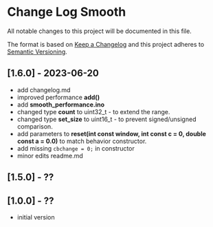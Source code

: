 # Change Log Smooth

All notable changes to this project will be documented in this file.

The format is based on [Keep a Changelog](http://keepachangelog.com/)
and this project adheres to [Semantic Versioning](http://semver.org/).


## [1.6.0] - 2023-06-20
- add changelog.md
- improved performance **add()**
- add **smooth_performance.ino**
- changed type **count** to uint32_t - to extend the range.
- changed type **set_size** to uint16_t - to prevent signed/unsigned comparison.
- add parameters to **reset(int const window, int const c = 0, double const a = 0.0)** 
  to match behavior constructor.
- add missing ```cbchange = 0;``` in constructor
- minor edits readme.md


## [1.5.0] - ??


## [1.0.0] - ??
- initial version

